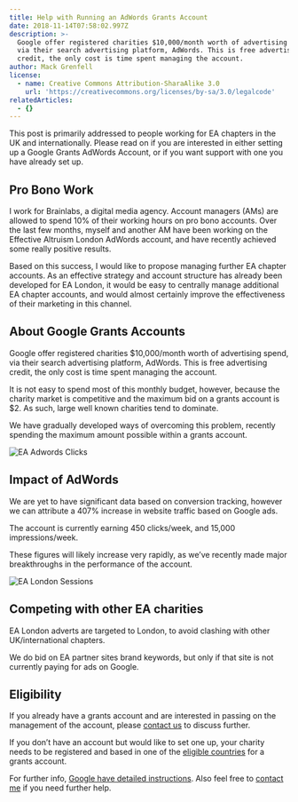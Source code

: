 ```yaml
---
title: Help with Running an AdWords Grants Account
date: 2018-11-14T07:58:02.997Z
description: >-
  Google offer registered charities $10,000/month worth of advertising spend,
  via their search advertising platform, AdWords. This is free advertising
  credit, the only cost is time spent managing the account.
author: Mack Grenfell
license:
  - name: Creative Commons Attribution-SharaAlike 3.0
    url: 'https://creativecommons.org/licenses/by-sa/3.0/legalcode'
relatedArticles:
  - {}
---
```

This post is primarily addressed to people working for EA chapters in the UK and internationally. Please read on if you are interested in either setting up a Google Grants AdWords Account, or if you want support with one you have already set up.

## Pro Bono Work

I work for Brainlabs, a digital media agency. Account managers (AMs) are allowed to spend 10% of their working hours on pro bono accounts. Over the last few months, myself and another AM have been working on the Effective Altruism London AdWords account, and have recently achieved some really positive results.

Based on this success, I would like to propose managing further EA chapter accounts. As an effective strategy and account structure has already been developed for EA London, it would be easy to centrally manage additional EA chapter accounts, and would almost certainly improve the effectiveness of their marketing in this channel.

## About Google Grants Accounts

Google offer registered charities $10,000/month worth of advertising spend, via their search advertising platform, AdWords. This is free advertising credit, the only cost is time spent managing the account.

It is not easy to spend most of this monthly budget, however, because the charity market is competitive and the maximum bid on a grants account is $2. As such, large well known charities tend to dominate.

We have gradually developed ways of overcoming this problem, recently spending the maximum amount possible within a grants account.

![EA Adwords Clicks](/img/ea_adwords_clicks.png)

## Impact of AdWords

We are yet to have significant data based on conversion tracking, however we can attribute a 407% increase in website traffic based on Google ads.

The account is currently earning 450 clicks/week, and 15,000 impressions/week.

These figures will likely increase very rapidly, as we’ve recently made major breakthroughs in the performance of the account.

![EA London Sessions](/img/ea_london_sessions.png)

## Competing with other EA charities

EA London adverts are targeted to London, to avoid clashing with other UK/international chapters.

We do bid on EA partner sites brand keywords, but only if that site is not currently paying for ads on Google.

## Eligibility

If you already have a grants account and are interested in passing on the management of the account, please [contact us](mailto:effective-altruism@brainlabsdigital.com) to discuss further.

If you don’t have an account but would like to set one up, your charity needs to be registered and based in one of the [eligible countries](https://support.google.com/grants/answer/46027?hl=en-GB) for a grants account.

For further info, [Google have detailed instructions](https://support.google.com/grants/topic/3500127?hl=en-GB&ref_topic=3500091,3500123,3540513,). Also feel free to [contact me](https://forum.effectivealtruism.org/inbox?select=XZgPAtLPCrXMw6cRu) if you need further help.
